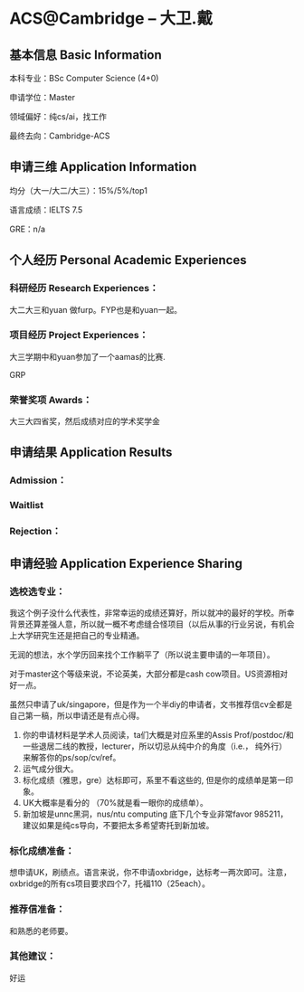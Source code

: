 # ACS@Cambridge – 大卫.戴

## 基本信息 Basic Information

本科专业：BSc Computer Science (4+0)

申请学位：Master

领域偏好：纯cs/ai，找工作

最终去向：Cambridge-ACS 


## 申请三维 Application Information

均分（大一/大二/大三）：15%/5%/top1

语言成绩：IELTS 7.5

GRE：n/a


## 个人经历 Personal Academic Experiences

### 科研经历 Research Experiences：

大二大三和yuan 做furp。FYP也是和yuan一起。

### 项目经历 Project Experiences：

大三学期中和yuan参加了一个aamas的比赛.

GRP

### 荣誉奖项 Awards：

大三大四省奖，然后成绩对应的学术奖学金



## 申请结果 Application Results

### Admission：

### Waitlist

### Rejection：



## 申请经验 Application Experience Sharing

### 选校选专业：

我这个例子没什么代表性，非常幸运的成绩还算好，所以就冲的最好的学校。所幸背景还算差强人意，所以就一概不考虑缝合怪项目（以后从事的行业另说，有机会上大学研究生还是把自己的专业精通。

无润的想法，水个学历回来找个工作躺平了（所以说主要申请的一年项目）。

对于master这个等级来说，不论英美，大部分都是cash cow项目。US资源相对好一点。

虽然只申请了uk/singapore，但是作为一个半diy的申请者，文书推荐信cv全都是自己第一稿，所以申请还是有点心得。

1. 你的申请材料是学术人员阅读，ta们大概是对应系里的Assis Prof/postdoc/和一些退居二线的教授，lecturer，所以切忌从纯中介的角度（i.e.， 纯外行）来解答你的ps/sop/cv/ref。
2. 运气成分很大。
3. 标化成绩（雅思，gre）达标即可，系里不看这些的, 但是你的成绩单是第一印象。
4. UK大概率是看分的 （70%就是看一眼你的成绩单）。
5. 新加坡是unnc黑洞，nus/ntu computing 底下几个专业非常favor 985211，建议如果是纯cs导向，不要把太多希望寄托到新加坡。

### 标化成绩准备：

想申请UK，刷绩点。语言来说，你不申请oxbridge，达标考一两次即可。注意，oxbridge的所有cs项目要求四个7，托福110（25each）。

### 推荐信准备：

和熟悉的老师要。

### 其他建议：

好运